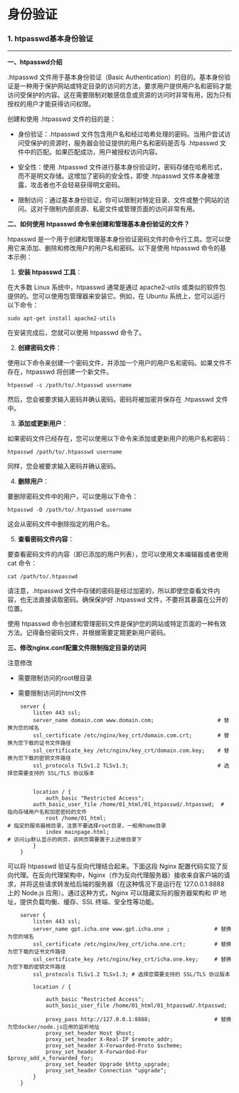 # 身份验证

### 1. htpasswd基本身份验证
---

**一、htpasswd介绍**

.htpasswd 文件用于基本身份验证（Basic Authentication）的目的。基本身份验证是一种用于保护网站或特定目录的访问的方法，要求用户提供用户名和密码才能访问受保护的内容。这在需要限制对敏感信息或资源的访问时非常有用，因为只有授权的用户才能获得访问权限。

创建和使用 .htpasswd 文件的目的是：

- 身份验证：.htpasswd 文件包含用户名和经过哈希处理的密码。当用户尝试访问受保护的资源时，服务器会验证提供的用户名和密码是否与 .htpasswd 文件中的匹配。如果匹配成功，用户被授权访问内容。

- 安全性：使用 .htpasswd 文件进行基本身份验证时，密码存储在哈希形式，而不是明文存储。这增加了密码的安全性，即使 .htpasswd 文件本身被泄露，攻击者也不会轻易获得明文密码。

- 限制访问：通过基本身份验证，你可以限制对特定目录、文件或整个网站的访问。这对于限制内部资源、私密文件或管理页面的访问非常有用。


**二、如何使用 htpasswd 命令来创建和管理基本身份验证的文件？**


htpasswd 是一个用于创建和管理基本身份验证密码文件的命令行工具。您可以使用它来添加、删除和修改用户的用户名和密码。以下是使用 htpasswd 命令的基本示例：

1. **安装 htpasswd 工具**：

在大多数 Linux 系统中，htpasswd 通常是通过 apache2-utils 或类似的软件包提供的。您可以使用包管理器来安装它。例如，在 Ubuntu 系统上，您可以运行以下命令：

```
sudo apt-get install apache2-utils
```

在安装完成后，您就可以使用 htpasswd 命令了。

2. **创建密码文件**：

使用以下命令来创建一个密码文件，并添加一个用户的用户名和密码。如果文件不存在，htpasswd 将创建一个新文件。

```
htpasswd -c /path/to/.htpasswd username
```

然后，您会被要求输入密码并确认密码。密码将被加密并保存在 .htpasswd 文件中。

3. **添加或更新用户**：

如果密码文件已经存在，您可以使用以下命令来添加或更新用户的用户名和密码：

```
htpasswd /path/to/.htpasswd username
```

同样，您会被要求输入密码并确认密码。

4. **删除用户**：

要删除密码文件中的用户，可以使用以下命令：

```
htpasswd -D /path/to/.htpasswd username
```

这会从密码文件中删除指定的用户名。

5. **查看密码文件内容**：

要查看密码文件的内容（即已添加的用户列表），您可以使用文本编辑器或者使用 cat 命令：

```
cat /path/to/.htpasswd
```

请注意，.htpasswd 文件中存储的密码是经过加密的，所以即使您查看文件内容，也无法直接读取密码。确保保护好 .htpasswd 文件，不要将其暴露在公开的位置。

使用 htpasswd 命令创建和管理密码文件是保护您的网站或特定页面的一种有效方法。记得备份密码文件，并根据需要定期更新用户密码。

**三、修改nginx.conf配置文件限制指定目录的访问**

注意修改

- 需要限制访问的root根目录

- 需要限制访问的html文件

```
    server {
        listen 443 ssl;
        server_name domain.com www.domain.com;                    # 替换为您的域名
        ssl_certificate /etc/nginx/key_crt/domain.com.crt;        # 替换为您下载的证书文件路径
        ssl_certificate_key /etc/nginx/key_crt/domain.com.key;    # 替换为您下载的密钥文件路径
        ssl_protocols TLSv1.2 TLSv1.3;                            # 选择您需要支持的 SSL/TLS 协议版本


        location / {
            auth_basic "Restricted Access";
	    auth_basic_user_file /home/01_html/01_htpasswd/.htpasswd;  # 指向存储用户名和加密密码的文件
            root /home/01_html;                                        # 指定的服务器根目录，注意不要选择root目录，一般用home目录
            index mainpage.html;                                       # 访问ip默认显示的网页，该网页需要置于上述根目录下
        }
    }

```

可以将 htpasswd 验证与反向代理结合起来。下面这段 Nginx 配置代码实现了反向代理。在反向代理架构中，Nginx（作为反向代理服务器）接收来自客户端的请求，并将这些请求转发给后端的服务器（在这种情况下是运行在 127.0.0.1:8888 上的 Node.js 应用）。通过这种方式，Nginx 可以隐藏实际的服务器架构和 IP 地址，提供负载均衡、缓存、SSL 终端、安全性等功能。

```
    server {
        listen 443 ssl;
        server_name gpt.icha.one www.gpt.icha.one ;              # 替换为您的域名
        ssl_certificate /etc/nginx/key_crt/icha.one.crt;         # 替换为您下载的证书文件路径
        ssl_certificate_key /etc/nginx/key_crt/icha.one.key;     # 替换为您下载的密钥文件路径
        ssl_protocols TLSv1.2 TLSv1.3; # 选择您需要支持的 SSL/TLS 协议版本

        location / {

            auth_basic "Restricted Access";
            auth_basic_user_file /home/01_html/01_htpasswd/.htpasswd;

            proxy_pass http://127.0.0.1:8888;                    # 替换为您docker/node.js应用的监听地址
            proxy_set_header Host $host;
            proxy_set_header X-Real-IP $remote_addr;
            proxy_set_header X-Forwarded-Proto $scheme;
            proxy_set_header X-Forwarded-For $proxy_add_x_forwarded_for;
            proxy_set_header Upgrade $http_upgrade;
            proxy_set_header Connection "upgrade";
        }
    }
```


